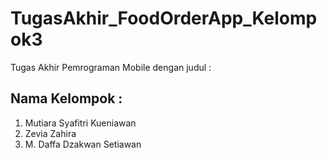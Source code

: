 # TugasAkhir_FoodOrderApp_Kelompok3
Tugas Akhir Pemrograman Mobile dengan judul :

## Nama Kelompok :
1. Mutiara Syafitri Kueniawan
2. Zevia Zahira
3. M. Daffa Dzakwan Setiawan
